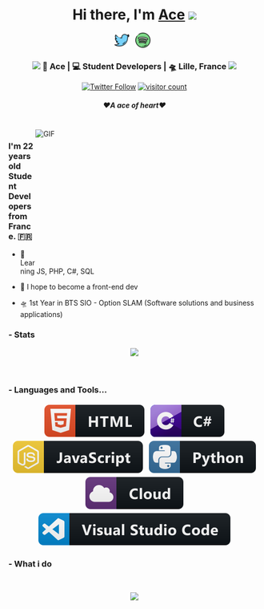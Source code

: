 <div align="center">
   <h1>Hi there, I'm <a href="https://aceofheart.fr/">Ace</a> <img src="https://media.giphy.com/media/hvRJCLFzcasrR4ia7z/giphy.gif" width="25px"> </h1>
   
   
</div>

<p align='center'>
<a href="https://twitter.com/lovefulAce"><img height="30" src="https://raw.githubusercontent.com/8bithemant/8bithemant/master/twitter.png?raw=true"></a>&nbsp;&nbsp;
<a href="https://open.spotify.com/user/2s6f25qzn6eenrimmbb94ve3k?si=3056f7229cd34707"><img height="30" src="https://raw.githubusercontent.com/8bithemant/8bithemant/master/spotify.png?raw=true"></a>&nbsp;&nbsp;
 </p>



<div align="center">
<h3><img src="https://media.giphy.com/media/WUlplcMpOCEmTGBtBW/giphy.gif" width="30"> 🙎 Ace | 💻 Student Developers | 🛸 Lille, France <img src="https://media.giphy.com/media/WUlplcMpOCEmTGBtBW/giphy.gif" width="30"></h3>
</div>



<p align="center">
   <a href="https://twitter.com/lovefulAce"><img alt="Twitter Follow" src="https://img.shields.io/twitter/follow/lovefulAce?style=for-the-badge&color=09f&labelColor=black&logo=twitter&label=@lovefulAce"></a>
   <a href="https://visitor-badge.glitch.me/badge?page_id=ace-oh"> <img alt="visitor count" src="https://visitor-badge.glitch.me/badge?page_id=ace-oh"> </a>
 </p>
 
 <h5 align="center">
   <i>❤️A ace of heart❤️</i>
  </h5>
 
 
<br />
<img align="right" height="270px" width="450px" alt="GIF" src="https://media.giphy.com/media/HPFnMAD65WGfS/giphy.gif" />
<p align="center">
  <h3> I'm 22 years old Student Developers from France. 🇫🇷</h3>
</p>

 - 🥀 Learning JS, PHP, C#, SQL
   
 - 🔭 I hope to become a front-end dev

 - 🛸 1st Year in BTS SIO - Option SLAM (Software solutions and business applications)

<!--  -->

### - Stats

<p align="center" >
<a href="https://github.com/anuraghazra/github-readme-stats"> 
    <img  src="https://github-readme-stats.vercel.app/api?username=ace-oh&&show_icons=true&theme=radical"/>
  </a>

</p>

<br />

### - Languages and Tools...

<p align="center">
  <!-- For more icons please follow  https://github.com/MikeCodesDotNET/ColoredBadges -->
  <img src="https://raw.githubusercontent.com/8bithemant/8bithemant/master/svg/dev/languages/html.svg" alt="html" style="vertical-align:top; margin:4px">    
  <img src="https://raw.githubusercontent.com/8bithemant/8bithemant/master/svg/dev/languages/csharp.svg" alt="csharp" style="vertical-align:top; margin:4px">
  <img src="https://raw.githubusercontent.com/8bithemant/8bithemant/master/svg/dev/languages/js.svg" alt="js" style="vertical-align:top; margin:4px">
  <img src="https://raw.githubusercontent.com/8bithemant/8bithemant/master/svg/dev/languages/python.svg" alt="python" style="vertical-align:top; margin:4px">
  <img src="https://raw.githubusercontent.com/8bithemant/8bithemant/master/svg/dev/misc/cloud.svg" alt="cloud" style="vertical-align:top; margin:4px">
  <img src="https://raw.githubusercontent.com/8bithemant/8bithemant/master/svg/dev/tools/visualstudio_code.svg" alt="vscode" style="vertical-align:top; margin:4px">
</p>



 ### - What i do


<br />

<p align="center">
   <img src="https://media.giphy.com/media/1GEATImIxEXVR79Dhk/giphy.gif" />
   </p>
   
   
<br />
